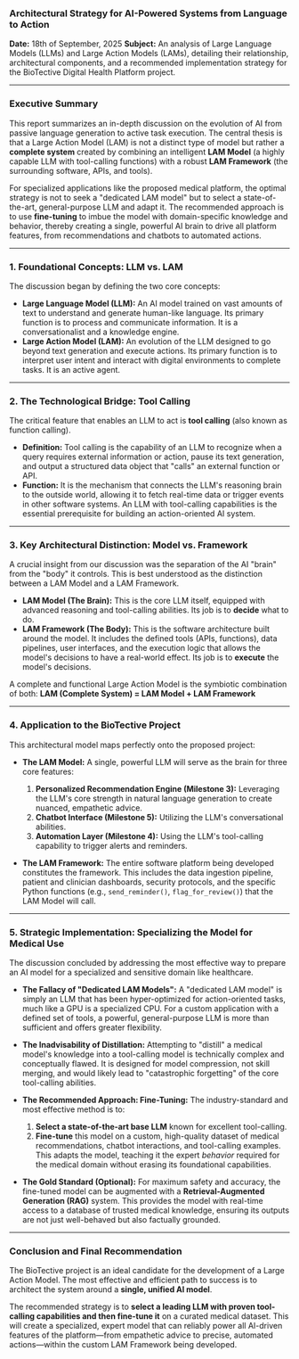 ### **Architectural Strategy for AI-Powered Systems from Language to Action**

**Date:** 18th of September, 2025
**Subject:** An analysis of Large Language Models (LLMs) and Large Action Models (LAMs), detailing their relationship, architectural components, and a recommended implementation strategy for the BioTective Digital Health Platform project.

---

### Executive Summary

This report summarizes an in-depth discussion on the evolution of AI from passive language generation to active task execution. The central thesis is that a Large Action Model (LAM) is not a distinct type of model but rather a **complete system** created by combining an intelligent **LAM Model** (a highly capable LLM with tool-calling functions) with a robust **LAM Framework** (the surrounding software, APIs, and tools).

For specialized applications like the proposed medical platform, the optimal strategy is not to seek a "dedicated LAM model" but to select a state-of-the-art, general-purpose LLM and adapt it. The recommended approach is to use **fine-tuning** to imbue the model with domain-specific knowledge and behavior, thereby creating a single, powerful AI brain to drive all platform features, from recommendations and chatbots to automated actions.

---

### 1. Foundational Concepts: LLM vs. LAM

The discussion began by defining the two core concepts:

*   **Large Language Model (LLM):** An AI model trained on vast amounts of text to understand and generate human-like language. Its primary function is to process and communicate information. It is a conversationalist and a knowledge engine.
*   **Large Action Model (LAM):** An evolution of the LLM designed to go beyond text generation and execute actions. Its primary function is to interpret user intent and interact with digital environments to complete tasks. It is an active agent.

---

### 2. The Technological Bridge: Tool Calling

The critical feature that enables an LLM to act is **tool calling** (also known as function calling).

*   **Definition:** Tool calling is the capability of an LLM to recognize when a query requires external information or action, pause its text generation, and output a structured data object that "calls" an external function or API.
*   **Function:** It is the mechanism that connects the LLM's reasoning brain to the outside world, allowing it to fetch real-time data or trigger events in other software systems. An LLM with tool-calling capabilities is the essential prerequisite for building an action-oriented AI system.

---

### 3. Key Architectural Distinction: Model vs. Framework

A crucial insight from our discussion was the separation of the AI "brain" from the "body" it controls. This is best understood as the distinction between a LAM Model and a LAM Framework.

*   **LAM Model (The Brain):** This is the core LLM itself, equipped with advanced reasoning and tool-calling abilities. Its job is to **decide** what to do.
*   **LAM Framework (The Body):** This is the software architecture built around the model. It includes the defined tools (APIs, functions), data pipelines, user interfaces, and the execution logic that allows the model's decisions to have a real-world effect. Its job is to **execute** the model's decisions.

A complete and functional Large Action Model is the symbiotic combination of both:
**LAM (Complete System) = LAM Model + LAM Framework**

---

### 4. Application to the BioTective Project

This architectural model maps perfectly onto the proposed project:

*   **The LAM Model:** A single, powerful LLM will serve as the brain for three core features:
    1.  **Personalized Recommendation Engine (Milestone 3):** Leveraging the LLM's core strength in natural language generation to create nuanced, empathetic advice.
    2.  **Chatbot Interface (Milestone 5):** Utilizing the LLM's conversational abilities.
    3.  **Automation Layer (Milestone 4):** Using the LLM's tool-calling capability to trigger alerts and reminders.

*   **The LAM Framework:** The entire software platform being developed constitutes the framework. This includes the data ingestion pipeline, patient and clinician dashboards, security protocols, and the specific Python functions (e.g., `send_reminder()`, `flag_for_review()`) that the LAM Model will call.

---

### 5. Strategic Implementation: Specializing the Model for Medical Use

The discussion concluded by addressing the most effective way to prepare an AI model for a specialized and sensitive domain like healthcare.

*   **The Fallacy of "Dedicated LAM Models":** A "dedicated LAM model" is simply an LLM that has been hyper-optimized for action-oriented tasks, much like a GPU is a specialized CPU. For a custom application with a defined set of tools, a powerful, general-purpose LLM is more than sufficient and offers greater flexibility.

*   **The Inadvisability of Distillation:** Attempting to "distill" a medical model's knowledge into a tool-calling model is technically complex and conceptually flawed. It is designed for model compression, not skill merging, and would likely lead to "catastrophic forgetting" of the core tool-calling abilities.

*   **The Recommended Approach: Fine-Tuning:** The industry-standard and most effective method is to:
    1.  **Select a state-of-the-art base LLM** known for excellent tool-calling.
    2.  **Fine-tune** this model on a custom, high-quality dataset of medical recommendations, chatbot interactions, and tool-calling examples. This adapts the model, teaching it the expert *behavior* required for the medical domain without erasing its foundational capabilities.

*   **The Gold Standard (Optional):** For maximum safety and accuracy, the fine-tuned model can be augmented with a **Retrieval-Augmented Generation (RAG)** system. This provides the model with real-time access to a database of trusted medical knowledge, ensuring its outputs are not just well-behaved but also factually grounded.

---

### Conclusion and Final Recommendation

The BioTective project is an ideal candidate for the development of a Large Action Model. The most effective and efficient path to success is to architect the system around a **single, unified AI model**.

The recommended strategy is to **select a leading LLM with proven tool-calling capabilities and then fine-tune it** on a curated medical dataset. This will create a specialized, expert model that can reliably power all AI-driven features of the platform—from empathetic advice to precise, automated actions—within the custom LAM Framework being developed.